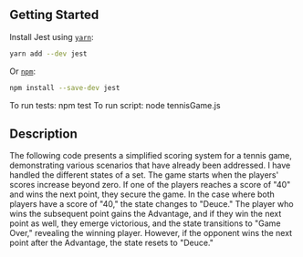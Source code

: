 ## Getting Started
Install Jest using [`yarn`](https://yarnpkg.com/en/package/jest):

```bash
yarn add --dev jest
```

Or [`npm`](https://www.npmjs.com/package/jest):

```bash
npm install --save-dev jest
```

To run tests: npm test
To run script: node tennisGame.js

## Description
The following code presents a simplified scoring system for a tennis game, demonstrating various scenarios that have already been addressed. I have handled the different states of a set. The game starts when the players' scores increase beyond zero. If one of the players reaches a score of "40" and wins the next point, they secure the game. In the case where both players have a score of "40," the state changes to "Deuce." The player who wins the subsequent point gains the Advantage, and if they win the next point as well, they emerge victorious, and the state transitions to "Game Over," revealing the winning player. However, if the opponent wins the next point after the Advantage, the state resets to "Deuce."
